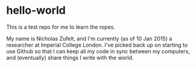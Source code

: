 # hello-world
This is a test repo for me to learn the ropes.

My name is Nicholas Zufelt, and I'm currently (as of 10 Jan 2015) a researcher at Imperial College London.  I've picked back up on starting to use Github so that I can keep all my code in sync between my computers, and (eventually) share things I write with the world.
